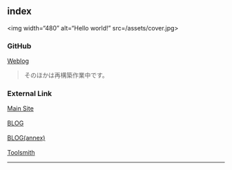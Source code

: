 ## index
<img width=“480” alt=“Hello world!” src=/assets/cover.jpg>

### GitHub

[Weblog](https://watanabe3tipapa.github.io/)  

>そのほかは再構築作業中です。  

### External Link

[Main Site](http://watanabe3ti.com)  
<br>
[BLOG](https://watanabe3ti.txt-nifty.com/)  
<br>
[BLOG(annex)](https://wiki.watanabe3ti.com)  
<br>
[Toolsmith](https://toolsmith.watanabe3ti.com)  


---

